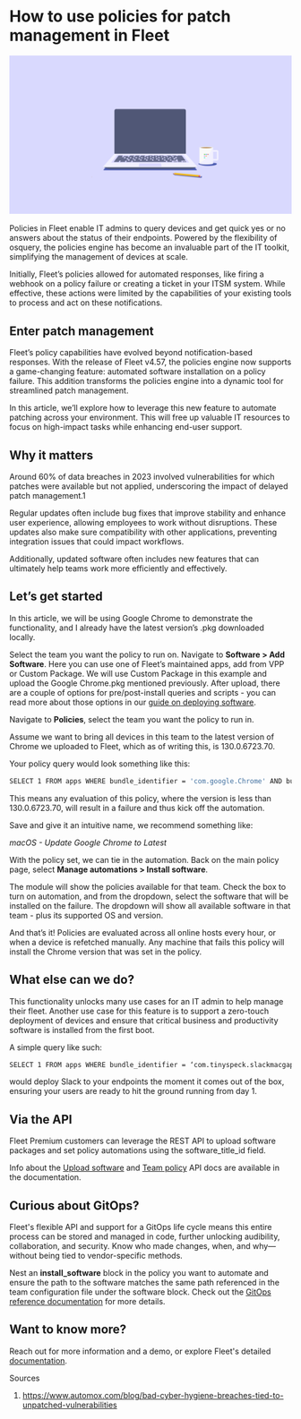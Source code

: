 # How to use policies for patch management in Fleet

![How to use policies for patch management in Fleet](../website/assets/images/articles/sysadmin-diaries-1600x900@2x.png)

Policies in Fleet enable IT admins to query devices and get quick yes or no answers about the status of their endpoints. Powered by the flexibility of osquery, the policies engine has become an invaluable part of the IT toolkit, simplifying the management of devices at scale.

Initially, Fleet’s policies allowed for automated responses, like firing a webhook on a policy failure or creating a ticket in your ITSM system. While effective, these actions were limited by the capabilities of your existing tools to process and act on these notifications.

## Enter patch management

Fleet’s policy capabilities have evolved beyond notification-based responses. With the release of Fleet v4.57, the policies engine now supports a game-changing feature: automated software installation on a policy failure. This addition transforms the policies engine into a dynamic tool for streamlined patch management.

In this article, we’ll explore how to leverage this new feature to automate patching across your environment. This will free up valuable IT resources to focus on high-impact tasks while enhancing end-user support.

## Why it matters

Around 60% of data breaches in 2023 involved vulnerabilities for which patches were available but not applied, underscoring the impact of delayed patch management.1

Regular updates often include bug fixes that improve stability and enhance user experience, allowing employees to work without disruptions. These updates also make sure compatibility with other applications, preventing integration issues that could impact workflows. 

Additionally, updated software often includes new features that can ultimately help teams work more efficiently and effectively.

## Let’s get started 

In this article, we will be using Google Chrome to demonstrate the functionality, and I already have the latest version’s .pkg downloaded locally.

Select the team you want the policy to run on. Navigate to **Software > Add Software**. Here you can use one of Fleet’s maintained apps, add from VPP or Custom Package. We will use Custom Package in this example and upload the Google Chrome.pkg mentioned previously. After upload, there are a couple of options for pre/post-install queries and scripts - you can read more about those options in our [guide on deploying software](https://fleetdm.com/guides/deploy-software-packages).

Navigate to **Policies**, select the team you want the policy to run in.

Assume we want to bring all devices in this team to the latest version of Chrome we uploaded to Fleet, which as of writing this, is 130.0.6723.70.

Your policy query would look something like this:

```sh
SELECT 1 FROM apps WHERE bundle_identifier = 'com.google.Chrome' AND bundle_short_version < '130.0.6723.70'
```

This means any evaluation of this policy, where the version is less than 130.0.6723.70, will result in a failure and thus kick off the automation.

Save and give it an intuitive name, we recommend something like:

_macOS - Update Google Chrome to Latest_

With the policy set, we can tie in the automation. Back on the main policy page, select **Manage automations > Install software**.

The module will show the policies available for that team. Check the box to turn on automation, and from the dropdown, select the software that will be installed on the failure. The dropdown will show all available software in that team - plus its supported OS and version.

And that’s it! Policies are evaluated across all online hosts every hour, or when a device is refetched manually. Any machine that fails this policy will install the Chrome version that was set in the policy.

## What else can we do?

This functionality unlocks many use cases for an IT admin to help manage their fleet. Another use case for this feature is to support a zero-touch deployment of devices and ensure that critical business and productivity software is installed from the first boot. 

A simple query like such: 

```sh
SELECT 1 FROM apps WHERE bundle_identifier = ‘com.tinyspeck.slackmacgap’
```

would deploy Slack to your endpoints the moment it comes out of the box, ensuring your users are ready to hit the ground running from day 1.

## Via the API

Fleet Premium customers can leverage the REST API to upload software packages and set policy automations using the software_title_id field. 

Info about the [Upload software](https://fleetdm.com/docs/rest-api/rest-api#add-package) and [Team policy](https://fleetdm.com/docs/rest-api/rest-api#add-team-policy) API docs are available in the documentation. 

## Curious about GitOps?

Fleet's flexible API and support for a GitOps life cycle means this entire process can be stored and managed in code, further unlocking audibility, collaboration, and security. Know who made changes, when, and why—without being tied to vendor-specific methods. 

Nest an **install_software** block in the policy you want to automate and ensure the path to the software matches the same path referenced in the team configuration file under the software block. Check out the [GitOps reference documentation](https://fleetdm.com/docs/configuration/yaml-files#policies) for more details.

## Want to know more?

Reach out for more information and a demo, or explore Fleet's detailed [documentation](https://fleetdm.com/docs/get-started/why-fleet). 

Sources

1. https://www.automox.com/blog/bad-cyber-hygiene-breaches-tied-to-unpatched-vulnerabilities

<meta name="articleTitle" value="How to use policies for patch management in Fleet">
<meta name="authorFullName" value="Harrison Ravazzolo">
<meta name="authorGitHubUsername" value="harrisonravazzolo">
<meta name="category" value="guides">
<meta name="publishedOn" value="2024-11-07">
<meta name="articleImageUrl" value="../website/assets/images/articles/sysadmin-diaries-1600x900@2x.png">
<meta name="description" value="This guide explores automating patching across your environment.">
